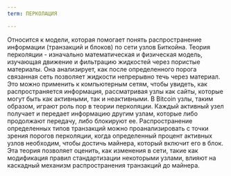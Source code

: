 ```yaml
---
term: ПЕРКОЛАЦИЯ

---
```

Относится к модели, которая помогает понять распространение информации (транзакций и блоков) по сети узлов Биткойна. Теория перколяции - изначально математическая и физическая модель, изучающая движение и фильтрацию жидкостей через пористые материалы. Она анализирует, как после определенного порога связанная сеть позволяет жидкости непрерывно течь через материал. Это можно применить к компьютерным сетям, чтобы увидеть, как распространяется информация, рассматривая узлы как сайты, которые могут быть как активными, так и неактивными. В Bitcoin узлы, таким образом, играют роль пор в теории перколяции. Каждый активный узел получает и передает информацию другим узлам, которые либо продолжают передачу, либо блокируют ее. Распространение определенных типов транзакций можно проанализировать с точки зрения порогов перколяции, когда определенный процент активных узлов необходим, чтобы достичь майнера, который включит его в блок. Эта теория позволяет оценить, как изменения в сети, такие как модификация правил стандартизации некоторыми узлами, влияют на каскадный механизм распространения транзакций до майнера.